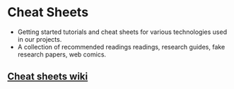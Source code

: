 Cheat Sheets
============

* Getting started tutorials and cheat sheets for various technologies used in our projects.
* A collection of recommended readings readings, research guides, fake research papers, web comics.

## [Cheat sheets wiki](https://github.com/FTSRG/Cheat-Sheets/wiki)
